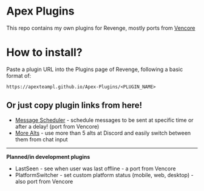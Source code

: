 # Apex Plugins
This repo contains my own plugins for Revenge, mostly ports from [Vencore](https://github.com/ApexTeamPL/Vencore)

# How to install?
Paste a plugin URL into the Plugins page of Revenge, following a basic format of:
```
https://apexteampl.github.io/Apex-Plugins/<PLUGIN_NAME>
```
## Or just copy plugin links from here!
- [Message Scheduler](https://apexteampl.github.io/Apex-Plugins/messageScheduler/) - schedule messages to be sent at specific time or after a delay! (port from Vencore)
- [More Alts]() - use more than 5 alts at Discord and easily switch between them from chat input

__ __

**Planned/in development plugins**
- LastSeen - see when user was last offline - a port from Vencore
- PlatformSwitcher - set custom platform status (mobile, web, desktop) - also port from Vencore

